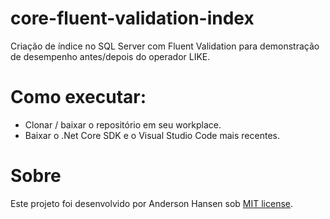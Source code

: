 # core-fluent-validation-index
Criação de índice no SQL Server com Fluent Validation para demonstração de desempenho antes/depois do operador LIKE.

# Como executar:
- Clonar / baixar o repositório em seu workplace.
- Baixar o .Net Core SDK e o Visual Studio Code mais recentes.

# Sobre
Este projeto foi desenvolvido por Anderson Hansen sob [MIT license](LICENSE).
